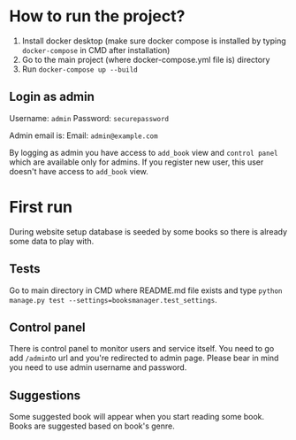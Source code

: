 # How to run the project?

1. Install docker desktop (make sure docker compose is installed by typing `docker-compose` in CMD after installation)
2. Go to the main project (where docker-compose.yml file is) directory
3. Run `docker-compose up --build`

## Login as admin
Username: `admin`
Password: `securepassword`

Admin email is: Email: `admin@example.com`

By logging as admin you have access to `add_book` view and `control panel` which are available only for admins. If you register new user, this user doesn't have access to `add_book` view.

# First run 
During website setup database is seeded by some books so there is already some data to play with. 

## Tests 
Go to main directory in CMD where README.md file exists and type `python manage.py test --settings=booksmanager.test_settings`.

## Control panel
There is control panel to monitor users and service itself. You need to go add `/admin`to url and you're redirected to admin page. Please bear in mind you need to use admin username and password. 

## Suggestions 
Some suggested book will appear when you start reading some book. Books are suggested based on book's genre. 